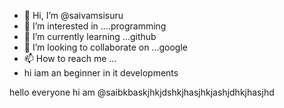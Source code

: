 - 👋 Hi, I’m @saivamsisuru
- 👀 I’m interested in ....programming
- 🌱 I’m currently learning ...github
- 💞️ I’m looking to collaborate on ...google
- 📫 How to reach me ...
- hi iam an beginner in it developments
<!---
saivamsisuru/saivamsisuru is a ✨ special ✨ repository because its `README.md` (this file) appears on your GitHub profile.
You can click the Preview link to take a look at your changes.
--->
hello everyone
hi am @saibkbaskjhkjdshkjhasjhkjashjdhkjhasjhd
